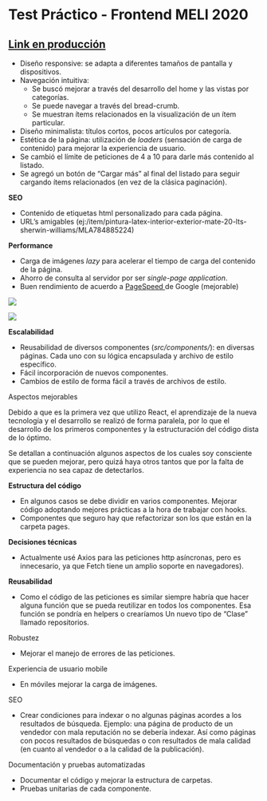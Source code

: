 # Test Práctico - Frontend MELI 2020

## [Link en producción](https://appmeli.worldmaster.com.uy/)

- Diseño responsive: se adapta a diferentes tamaños de pantalla y dispositivos.
- Navegación intuitiva:
  - Se buscó mejorar a través del desarrollo del home y las vistas por categorías.
  - Se puede navegar a través del bread-crumb.
  - Se muestran ítems relacionados en la visualización de un ítem particular.
- Diseño minimalista: títulos cortos, pocos artículos por categoría.
- Estética de la página: utilización de _loaders_ (sensación de carga de contenido) para mejorar la experiencia de usuario.
- Se cambió el límite de peticiones de 4 a 10 para darle más contenido al listado.
- Se agregó un botón de “Cargar más” al final del listado para seguir cargando ítems relacionados (en vez de la clásica paginación).

**SEO**

- Contenido de etiquetas html personalizado para cada página.
- URL’s amigables (ej:/item/pintura-latex-interior-exterior-mate-20-lts-sherwin-williams/MLA784885224)

**Performance**

- Carga de imágenes _lazy_ para acelerar el tiempo de carga del contenido de la página.
- Ahorro de consulta al servidor por ser _single-page application_.
- Buen rendimiento de acuerdo a [PageSpeed ](https://developers.google.com/speed)de Google (mejorable)

![](MELI%20TEST%202020.001.png)

![](MELI%20TEST%202020.002.png)

**Escalabilidad**

- Reusabilidad de diversos componentes (_src/components/_): en diversas páginas. Cada uno con su lógica encapsulada y archivo de estilo específico.
- Fácil incorporación de nuevos componentes.
- Cambios de estilo de forma fácil a través de archivos de estilo.

Aspectos mejorables

Debido a que es la primera vez que utilizo React, el aprendizaje de la nueva tecnología y el desarrollo se realizó de forma paralela, por lo que el desarrollo de los primeros componentes y la estructuración del código dista de lo óptimo.

Se detallan a continuación algunos aspectos de los cuales soy consciente que se pueden mejorar, pero quizá haya otros tantos que por la falta de experiencia no sea capaz de detectarlos.

**Estructura del código**

- En algunos casos se debe dividir en varios componentes. Mejorar código adoptando mejores prácticas a la hora de trabajar con hooks.
- Componentes que seguro hay que refactorizar son los que están en la carpeta pages.

**Decisiones técnicas**

- Actualmente usé Axios para las peticiones http asíncronas, pero es innecesario, ya que Fetch tiene un amplio soporte en navegadores).

**Reusabilidad**

- Como el código de las peticiones es similar siempre habría que hacer alguna función que se pueda reutilizar en todos los componentes. Esa función se pondría en helpers o crearíamos Un nuevo tipo de “Clase” llamado repositorios.

Robustez

- Mejorar el manejo de errores de las peticiones.

Experiencia de usuario mobile

- En móviles mejorar la carga de imágenes.

SEO

- Crear condiciones para indexar o no algunas páginas acordes a los resultados de búsqueda. Ejemplo: una página de producto de un vendedor con mala reputación no se debería indexar. Así como páginas con pocos resultados de búsquedas o con resultados de mala calidad (en cuanto al vendedor o a la calidad de la publicación).

Documentación y pruebas automatizadas

- Documentar el código y mejorar la estructura de carpetas.
- Pruebas unitarias de cada componente.
